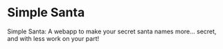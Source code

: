 # Simple Santa
Simple Santa: A webapp to make your secret santa names more... secret, and with less work on your part!
